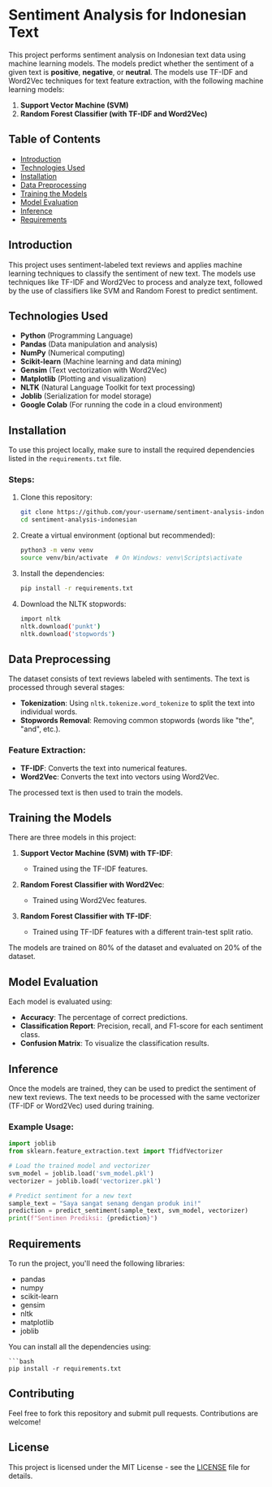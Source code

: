 # Sentiment Analysis for Indonesian Text

This project performs sentiment analysis on Indonesian text data using machine learning models. The models predict whether the sentiment of a given text is **positive**, **negative**, or **neutral**. The models use TF-IDF and Word2Vec techniques for text feature extraction, with the following machine learning models:
1. **Support Vector Machine (SVM)**
2. **Random Forest Classifier (with TF-IDF and Word2Vec)**

## Table of Contents
- [Introduction](#introduction)
- [Technologies Used](#technologies-used)
- [Installation](#installation)
- [Data Preprocessing](#data-preprocessing)
- [Training the Models](#training-the-models)
- [Model Evaluation](#model-evaluation)
- [Inference](#inference)
- [Requirements](#requirements)

## Introduction

This project uses sentiment-labeled text reviews and applies machine learning techniques to classify the sentiment of new text. The models use techniques like TF-IDF and Word2Vec to process and analyze text, followed by the use of classifiers like SVM and Random Forest to predict sentiment.

## Technologies Used

- **Python** (Programming Language)
- **Pandas** (Data manipulation and analysis)
- **NumPy** (Numerical computing)
- **Scikit-learn** (Machine learning and data mining)
- **Gensim** (Text vectorization with Word2Vec)
- **Matplotlib** (Plotting and visualization)
- **NLTK** (Natural Language Toolkit for text processing)
- **Joblib** (Serialization for model storage)
- **Google Colab** (For running the code in a cloud environment)

## Installation

To use this project locally, make sure to install the required dependencies listed in the `requirements.txt` file.

### Steps:
1. Clone this repository:
   ```bash
   git clone https://github.com/your-username/sentiment-analysis-indonesian.git
   cd sentiment-analysis-indonesian

2. Create a virtual environment (optional but recommended):
    ```bash
    python3 -m venv venv
    source venv/bin/activate  # On Windows: venv\Scripts\activate

3. Install the dependencies:
    ```bash
    pip install -r requirements.txt

4. Download the NLTK stopwords:
    ```bash
    import nltk
    nltk.download('punkt')
    nltk.download('stopwords')

## Data Preprocessing

The dataset consists of text reviews labeled with sentiments. The text is processed through several stages:

- **Tokenization**: Using `nltk.tokenize.word_tokenize` to split the text into individual words.
- **Stopwords Removal**: Removing common stopwords (words like "the", "and", etc.).

### Feature Extraction:
- **TF-IDF**: Converts the text into numerical features.
- **Word2Vec**: Converts the text into vectors using Word2Vec.

The processed text is then used to train the models.

## Training the Models

There are three models in this project:

1. **Support Vector Machine (SVM) with TF-IDF**:
   - Trained using the TF-IDF features.
   
2. **Random Forest Classifier with Word2Vec**:
   - Trained using Word2Vec features.
   
3. **Random Forest Classifier with TF-IDF**:
   - Trained using TF-IDF features with a different train-test split ratio.

The models are trained on 80% of the dataset and evaluated on 20% of the dataset.

## Model Evaluation

Each model is evaluated using:

- **Accuracy**: The percentage of correct predictions.
- **Classification Report**: Precision, recall, and F1-score for each sentiment class.
- **Confusion Matrix**: To visualize the classification results.

## Inference

Once the models are trained, they can be used to predict the sentiment of new text reviews. The text needs to be processed with the same vectorizer (TF-IDF or Word2Vec) used during training.

### Example Usage:
```python
import joblib
from sklearn.feature_extraction.text import TfidfVectorizer

# Load the trained model and vectorizer
svm_model = joblib.load('svm_model.pkl')
vectorizer = joblib.load('vectorizer.pkl')

# Predict sentiment for a new text
sample_text = "Saya sangat senang dengan produk ini!"
prediction = predict_sentiment(sample_text, svm_model, vectorizer)
print(f"Sentimen Prediksi: {prediction}")
```

## Requirements

To run the project, you'll need the following libraries:

- pandas
- numpy
- scikit-learn
- gensim
- nltk
- matplotlib
- joblib

You can install all the dependencies using:

    ```bash
    pip install -r requirements.txt

## Contributing

Feel free to fork this repository and submit pull requests. Contributions are welcome!

## License

This project is licensed under the MIT License - see the [LICENSE](LICENSE) file for details.
